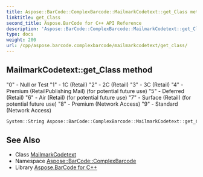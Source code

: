 ```yaml
---
title: Aspose::BarCode::ComplexBarcode::MailmarkCodetext::get_Class method
linktitle: get_Class
second_title: Aspose.BarCode for C++ API Reference
description: 'Aspose::BarCode::ComplexBarcode::MailmarkCodetext::get_Class method. "0" - Null or Test "1" - 1C (Retail) "2" - 2C (Retail) "3" - 3C (Retail) "4" - Premium (RetailPublishing Mail) (for potential future use) "5" - Deferred (Retail) "6" - Air (Retail) (for potential future use) "7" - Surface (Retail) (for potential future use) "8" - Premium (Network Access) "9" - Standard (Network Access) in C++.'
type: docs
weight: 200
url: /cpp/aspose.barcode.complexbarcode/mailmarkcodetext/get_class/
---
```

## MailmarkCodetext::get_Class method


"0" - Null or Test "1" - 1C (Retail) "2" - 2C (Retail) "3" - 3C (Retail) "4" - Premium (RetailPublishing Mail) (for potential future use) "5" - Deferred (Retail) "6" - Air (Retail) (for potential future use) "7" - Surface (Retail) (for potential future use) "8" - Premium (Network Access) "9" - Standard (Network Access)

```cpp
System::String Aspose::BarCode::ComplexBarcode::MailmarkCodetext::get_Class() const
```

## See Also

* Class [MailmarkCodetext](../)
* Namespace [Aspose::BarCode::ComplexBarcode](../../)
* Library [Aspose.BarCode for C++](../../../)
